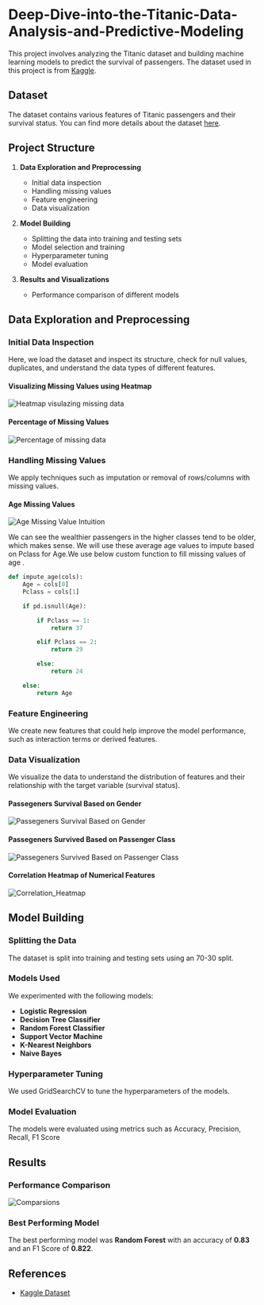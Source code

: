 # Deep-Dive-into-the-Titanic-Data-Analysis-and-Predictive-Modeling

This project involves analyzing the Titanic dataset and building machine learning models to predict the survival of passengers. The dataset used in this project is from [Kaggle](https://www.kaggle.com/c/titanic/data).

## Dataset

The dataset contains various features of Titanic passengers and their survival status. You can find more details about the dataset [here](https://www.kaggle.com/c/titanic/data).

## Project Structure

1. **Data Exploration and Preprocessing**
    - Initial data inspection
    - Handling missing values
    - Feature engineering
    - Data visualization

2. **Model Building**
    - Splitting the data into training and testing sets
    - Model selection and training
    - Hyperparameter tuning
    - Model evaluation

3. **Results and Visualizations**
    - Performance comparison of different models
    
## Data Exploration and Preprocessing

### Initial Data Inspection

Here, we load the dataset and inspect its structure, check for null values, duplicates, and understand the data types of different features.

#### Visualizing Missing Values using Heatmap
![Heatmap visulazing missing data](https://github.com/QHaider4622/Deep-Dive-into-the-Titanic-Data-Analysis-and-Predictive-Modeling/assets/79516393/6db427d3-4b78-4a0b-bf4b-395980068cdf)

#### Percentage of Missing Values
![Percentage of missing data](https://github.com/QHaider4622/Deep-Dive-into-the-Titanic-Data-Analysis-and-Predictive-Modeling/assets/79516393/e7bb2452-5791-4f8b-9d61-3490c05705b4)

### Handling Missing Values

We apply techniques such as imputation or removal of rows/columns with missing values.

#### Age Missing Values
![Age Missing Value Intuition](https://github.com/QHaider4622/Deep-Dive-into-the-Titanic-Data-Analysis-and-Predictive-Modeling/assets/79516393/dad45de7-26ff-428e-92b6-abcc458d7366)

We can see the wealthier passengers in the higher classes tend to be older, which makes sense. We will use these average age values to impute based on Pclass for Age.We use below custom function to fill missing values of age .

```python
def impute_age(cols):
    Age = cols[0]
    Pclass = cols[1]

    if pd.isnull(Age):

        if Pclass == 1:
            return 37

        elif Pclass == 2:
            return 29

        else:
            return 24

    else:
        return Age

```


### Feature Engineering

We create new features that could help improve the model performance, such as interaction terms or derived features.

### Data Visualization

We visualize the data to understand the distribution of features and their relationship with the target variable (survival status).

#### Passegeners Survival Based on Gender
![Passegeners Survival Based on Gender](https://github.com/QHaider4622/Deep-Dive-into-the-Titanic-Data-Analysis-and-Predictive-Modeling/assets/79516393/f76eb87c-bbd1-4789-a5eb-2983961d6727)


#### Passegeners Survived Based on Passenger Class
![Passegeners Survived Based on Passenger Class](https://github.com/QHaider4622/Deep-Dive-into-the-Titanic-Data-Analysis-and-Predictive-Modeling/assets/79516393/d0f71201-242e-4510-b462-cc49398d8e2c)


#### Correlation Heatmap of Numerical Features
![Correlation_Heatmap](https://github.com/QHaider4622/Deep-Dive-into-the-Titanic-Data-Analysis-and-Predictive-Modeling/assets/79516393/b96728eb-3072-4e4c-a95f-5fc945e6089a)


## Model Building

### Splitting the Data

The dataset is split into training and testing sets using an 70-30 split.

### Models Used

We experimented with the following models:
- **Logistic Regression**
- **Decision Tree Classifier**
- **Random Forest Classifier**
- **Support Vector Machine**
- **K-Nearest Neighbors**
- **Naive Bayes**

### Hyperparameter Tuning

We used GridSearchCV to tune the hyperparameters of the models.

### Model Evaluation

The models were evaluated using metrics such as Accuracy, Precision, Recall, F1 Score

## Results 

### Performance Comparison
![Comparsions](https://github.com/QHaider4622/Deep-Dive-into-the-Titanic-Data-Analysis-and-Predictive-Modeling/assets/79516393/fee2c584-7073-4537-b3d6-dd53c2efa4cb)


### Best Performing Model

The best performing model was **Random Forest** with an accuracy of **0.83** and an F1 Score of **0.822**.

## References
- [Kaggle Dataset](https://www.kaggle.com/c/titanic/data)
